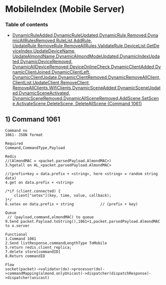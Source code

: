 # MobileIndex (Mobile Server)
### Table of contents
- [DynamicRuleAdded,DynamicRuleUpdated,DynamicRule,Removed,DynamicAllRulesRemoved,RuleList,AddRule,
UpdateRule,RemoveRule,RemoveAllRules,ValidateRule,DeviceList,GetDeviceIndex,UpdateDeviceName,
UpdateAlmondName,DynamicAlmondModeUpdated,DynamicIndexUpdated,DynamicDeviceRemoved,
DynamicAllDeviceRemoved,DeviceOnlineCheck,DynamicClientAdded,DynamicClientJoined,DynamicClientLeft,
DynamicClientUpdate,DynamicClientRemoved,DynamicRemoveAllClient,ClientList,UpdateClient,RemoveClient,
RemoveAllClients,WifiClients,DynamicSceneAdded,DynamicSceneUpdated,DynamicSceneActivated,
DynamicSceneRemoved,DynamicAllSceneRemoved,AddScene,SetScene,ActivateScene,DeleteScene,
DeleteAllScene (Command 1061)](#1061) 

<a name="1061"></a>
## 1) Command 1061
    Command no 
    1061- JSON format
 
    Required 
    Command,CommandType,Payload

    Redis
    //(AlmondMAC = <packet.parsedPayload.AlmondMAC>)
    3.hgetall on AL_<packet.parsedPayload.AlmondMAC>
    
    //(prefix+key = data.prefix + <string>, here <string> = random string data)
    4.get on data.prefix + <string>

    /*if (client.connected) {
        client["setex"](key, time, value, callback);
    }*/
    6.setex on data.prefix + string            // (prefix + key)

    Queue
     // (payload,command,almondMAC) to queue
    9.Send packet.Payload.toString(),1061+1,packet.parsedPayload.AlmondMAC to o.server

    Functional 
    1.Command 1061
    2.Send listResponse,commandLengthType ToMobile
    5.return redis.client_replica;
    7.delete store[commandID]
    8.Return commandID

    Flow
    socket(packet)->validator(do)->processor(do)->commandMapping(almond.onlyUnicast)->dispatcher(dispatchResponse)->dispatcher(unicast)




